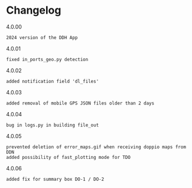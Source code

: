 # Changelog

4.0.00

    2024 version of the DDH App

4.0.01 

    fixed in_ports_geo.py detection

4.0.02

    added notification field 'dl_files'

4.0.03

    added removal of mobile GPS JSON files older than 2 days

4.0.04

    bug in logs.py in building file_out

4.0.05
    
    prevented deletion of error_maps.gif when receiving doppio maps from DDN
    added possibility of fast_plotting mode for TDO

4.0.06

    added fix for summary box DO-1 / DO-2
